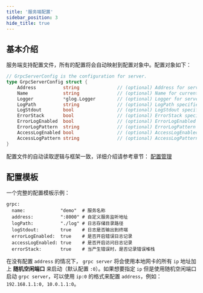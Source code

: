 ```yaml
---
title: '服务端配置'
sidebar_position: 3
hide_title: true
---
```


## 基本介绍

服务端支持配置文件，所有的配置将会自动映射到配置对象中。配置对象如下：

```go
// GrpcServerConfig is the configuration for server.
type GrpcServerConfig struct {
    Address          string              // (optional) Address for server listening.
    Name             string              // (optional) Name for current service.
    Logger           *glog.Logger        // (optional) Logger for server.
    LogPath          string              // (optional) LogPath specifies the directory for storing logging files.
    LogStdout        bool                // (optional) LogStdout specifies whether printing logging content to stdout.
    ErrorStack       bool                // (optional) ErrorStack specifies whether logging stack information when error.
    ErrorLogEnabled  bool                // (optional) ErrorLogEnabled enables error logging content to files.
    ErrorLogPattern  string              // (optional) ErrorLogPattern specifies the error log file pattern like: error-{Ymd}.log
    AccessLogEnabled bool                // (optional) AccessLogEnabled enables access logging content to file.
    AccessLogPattern string              // (optional) AccessLogPattern specifies the error log file pattern like: access-{Ymd}.log
}
```

配置文件的自动读取逻辑与框架一致，详细介绍请参考章节： [配置管理](../核心组件/配置管理/配置管理.md)

## 配置模板

一个完整的配置模板示例：

```
grpc:
  name:             "demo"  # 服务名称
  address:          ":8000" # 自定义服务监听地址
  logPath:          "./log" # 日志存储目录路径
  logStdout:        true    # 日志是否输出到终端
  errorLogEnabled:  true    # 是否开启错误日志记录
  accessLogEnabled: true    # 是否开启访问日志记录
  errorStack:       true    # 当产生错误时，是否记录错误堆栈
```

在没有配置 `address` 的情况下， `grpc server` 将会使用本地网卡的所有 `ip` 地址加上 **随机空闲端口** 来启动（默认配置 `:0`）。如果想要指定 `ip` 但是使用随机空闲端口启动 `grpc server`，可以使用 `ip:0` 的格式来配置 `address`，例如： `192.168.1.1:0, 10.0.1.1:0`。